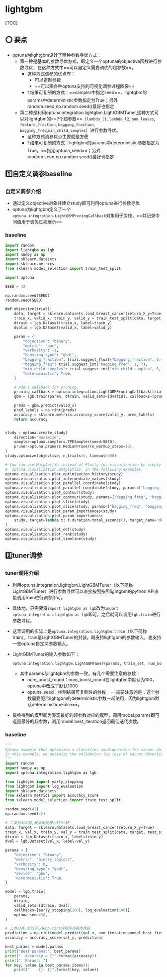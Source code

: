 # lightgbm

[TOC]

## :o: 要点

- optuna为lightgbm设计了两种参数寻优方式：
  - 第一种是基本的参数寻优方式，即定义一个optuna的objective函数进行参数寻优，在这种方式中==可以自定义需要调优的超参数==。
    - 这种方式调参的优点有：
      - 可以定制参数
      - ==可以画各种optuna支持的可视化调参过程图像==
    - :exclamation: 结果可复制的方式：==sampler中指定seed==，lightgbm的params中deterministic参数指定为True；另外random.seed,np.random.seed()最好也指定
  - 第二种是利用optuna.integration.lightgbm.LightGBMTuner,这种方式可以对lightgbm的==7个超参数==（`lambda_l1`, `lambda_l2`, `num_leaves`, `feature_fraction`, `bagging_fraction`, `bagging_freq`,`min_child_samples`）进行参数寻优。
    - 这种方式调参优点主要就是方便
    - :exclamation: 结果可复制的方式：lightgbm的params中deterministic参数指定为True，==指定optuna_seed==；另外random.seed,np.random.seed()最好也指定

## :one:自定义调参baseline

### 自定义调参介绍

- 通过定义objective对象并建立study即可利用optuna进行参数寻优
- optuna为lightgbm定义了一个`optuna.integration.LightGBMPruningCallback`对象用于剪枝，==并记录中间值用于调优过程展示==

### baseline

```python
import random
import lightgbm as lgb
import numpy as np
import sklearn.datasets
import sklearn.metrics
from sklearn.model_selection import train_test_split

import optuna

SEED = 42

np.random.seed(SEED)
random.seed(SEED)

def objective(trial):
    data, target = sklearn.datasets.load_breast_cancer(return_X_y=True)
    train_x, valid_x, train_y, valid_y = train_test_split(data, target, test_size=0.25)
    dtrain = lgb.Dataset(train_x, label=train_y)
    dvalid = lgb.Dataset(valid_x, label=valid_y)

    param = {
        "objective": "binary",
        "metric": "auc",
        "verbosity": -1,
        "boosting_type": "gbdt",
        "bagging_fraction": trial.suggest_float("bagging_fraction", 0.4, 1.0),
        "bagging_freq": trial.suggest_int("bagging_freq", 1, 7),
        "min_child_samples": trial.suggest_int("min_child_samples", 5, 100),
        "deterministic": True,
    }

    # Add a callback for pruning.
    pruning_callback = optuna.integration.LightGBMPruningCallback(trial, "auc")
    gbm = lgb.train(param, dtrain, valid_sets=[dvalid], callbacks=[pruning_callback])

    preds = gbm.predict(valid_x)
    pred_labels = np.rint(preds)
    accuracy = sklearn.metrics.accuracy_score(valid_y, pred_labels)
    return accuracy


study = optuna.create_study(
    direction="maximize",
    sampler=optuna.samplers.TPESampler(seed=SEED),
    pruner=optuna.pruners.MedianPruner(n_warmup_steps=10),
)
study.optimize(objective, n_trials=5, timeout=600)

# You can use Matplotlib instead of Plotly for visualization by simply replacing `optuna.visualization` with
# `optuna.visualization.matplotlib` in the following examples.
optuna.visualization.plot_optimization_history(study)
optuna.visualization.plot_intermediate_values(study)
optuna.visualization.plot_parallel_coordinate(study)
optuna.visualization.plot_parallel_coordinate(study, params=["bagging_freq", "bagging_fraction"])
optuna.visualization.plot_contour(study)
optuna.visualization.plot_contour(study, params=["bagging_freq", "bagging_fraction"])
optuna.visualization.plot_slice(study)
optuna.visualization.plot_slice(study, params=["bagging_freq", "bagging_fraction"])
optuna.visualization.plot_param_importances(study)
optuna.visualization.plot_param_importances(
    study, target=lambda t: t.duration.total_seconds(), target_name="duration"
)
optuna.visualization.plot_edf(study)
optuna.visualization.plot_rank(study)
optuna.visualization.plot_timeline(study)
```



## :two:tuner调参

### tuner调用介绍

- 利用optuna.integration.lightgbm.LightGBMTuner（以下简称LightGBMTuner）进行参数寻优可以直接按照按照lightgbm的python API直接调用train进行调参即可。

- 具体地，只需要将`import lightgbm as lgb`改为`import optuna.integration.lightgbm as lgb`即可，之后就可以调用`lgb.train`进行参数寻优。

- 这里调用的实际上是`optuna.integration.lightgbm.train`（以下简称train），train是LightGBMTuner的封装，既支持lightgbm的参数输入，也支持一些optuna自定义参数输入。

- LightGBMTuner的输入参数如下：

  ```python
  optuna.integration.lightgbm.LightGBMTuner(params, train_set, num_boost_round=1000, valid_sets=None, valid_names=None, feval=None, feature_name='auto', categorical_feature='auto', keep_training_booster=False, callbacks=None, time_budget=None, sample_size=None, study=None, optuna_callbacks=None, model_dir=None, verbosity=None, show_progress_bar=True, *, optuna_seed=None)
  ```

  - 其中params与lightgbm的参数一致，有几个需要注意的参数：
    - num_boost_round：num_boost_round在lightgbm中默认为100，optuna中改成了默认1000
    - optuna_seed：控制结果可复制性的参数，==需要注意的是：这个参数需要配合lightgbm的deterministic参数一起使用，因为lightgbm默认deterministic=False==。

- 最终得到的模型即为表现最好的超参数对应的模型，调用model.params即可返回最好的超参数，调用model.best_iteration返回最佳迭代次数。

### baseline

```python
"""
Optuna example that optimizes a classifier configuration for cancer dataset using LightGBM tuner.
In this example, we optimize the validation log loss of cancer detection.
"""
import random
import numpy as np
import optuna.integration.lightgbm as lgb

from lightgbm import early_stopping
from lightgbm import log_evaluation
import sklearn.datasets
from sklearn.metrics import accuracy_score
from sklearn.model_selection import train_test_split

random.seed(42)
np.random.seed(42)

# 二类分类问题,数据集规模为569*30
data, target = sklearn.datasets.load_breast_cancer(return_X_y=True)
train_x, val_x, train_y, val_y = train_test_split(data, target, test_size=0.25)
dtrain = lgb.Dataset(train_x, label=train_y)
dval = lgb.Dataset(val_x, label=val_y)

params = {
    "objective": "binary",
    "metric": "binary_logloss",
    "verbosity": 0,
    "boosting_type": "gbdt",
    "device": 'gpu',
    'deterministic': True,
}

model = lgb.train(
    params,
    dtrain,
    valid_sets=[dtrain, dval],
    callbacks=[early_stopping(100), log_evaluation(100)],
    optuna_seed=30,
)

# 二类分类,所以可以用np.rint将概率转换为类别
prediction = np.rint(model.predict(val_x, num_iteration=model.best_iteration))
accuracy = accuracy_score(val_y, prediction)

best_params = model.params
print("Best params:", best_params)
print("  Accuracy = {}".format(accuracy))
print("  Params: ")
for key, value in best_params.items():
    print("    {}: {}".format(key, value))
```

